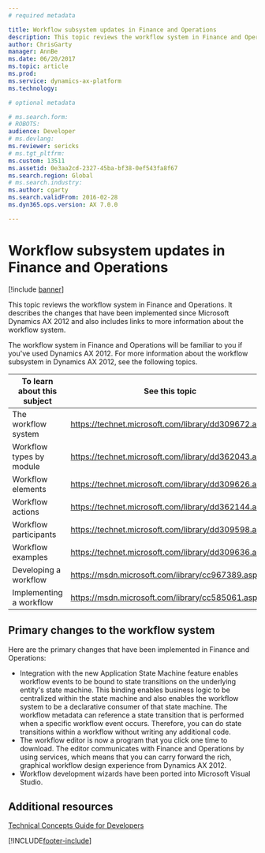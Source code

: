 ```yaml
---
# required metadata

title: Workflow subsystem updates in Finance and Operations
description: This topic reviews the workflow system in Finance and Operations.
author: ChrisGarty
manager: AnnBe
ms.date: 06/20/2017
ms.topic: article
ms.prod: 
ms.service: dynamics-ax-platform
ms.technology: 

# optional metadata

# ms.search.form: 
# ROBOTS: 
audience: Developer
# ms.devlang: 
ms.reviewer: sericks
# ms.tgt_pltfrm: 
ms.custom: 13511
ms.assetid: 0e3aa2cd-2327-45ba-bf38-0ef543fa8f67
ms.search.region: Global
# ms.search.industry: 
ms.author: cgarty
ms.search.validFrom: 2016-02-28
ms.dyn365.ops.version: AX 7.0.0

---
```


# Workflow subsystem updates in Finance and Operations

[!include [banner](../includes/banner.md)]

This topic reviews the workflow system in Finance and Operations. It describes the changes that have been implemented since Microsoft Dynamics AX 2012 and also includes links to more information about the workflow system. 

The workflow system in Finance and Operations will be familiar to you if you've used Dynamics AX 2012. For more information about the workflow subsystem in Dynamics AX 2012, see the following topics.

| To learn about this subject | See this topic                                             |
|-----------------------------|------------------------------------------------------------|
| The workflow system         | <https://technet.microsoft.com/library/dd309672.aspx> |
| Workflow types by module    | <https://technet.microsoft.com/library/dd362043.aspx> |
| Workflow elements           | <https://technet.microsoft.com/library/dd309626.aspx> |
| Workflow actions            | <https://technet.microsoft.com/library/dd362144.aspx> |
| Workflow participants       | <https://technet.microsoft.com/library/dd309598.aspx> |
| Workflow examples           | <https://technet.microsoft.com/library/dd309636.aspx> |
| Developing a workflow       | <https://msdn.microsoft.com/library/cc967389.aspx>    |
| Implementing a workflow     | <https://msdn.microsoft.com/library/cc585061.aspx>    |

## Primary changes to the workflow system
Here are the primary changes that have been implemented in Finance and Operations:

-   Integration with the new Application State Machine feature enables workflow events to be bound to state transitions on the underlying entity's state machine. This binding enables business logic to be centralized within the state machine and also enables the workflow system to be a declarative consumer of that state machine. The workflow metadata can reference a state transition that is performed when a specific workflow event occurs. Therefore, you can do state transitions within a workflow without writing any additional code.
-   The workflow editor is now a program that you click one time to download. The editor communicates with Finance and Operations by using services, which means that you can carry forward the rich, graphical workflow design experience from Dynamics AX 2012.
-   Workflow development wizards have been ported into Microsoft Visual Studio.


Additional resources
--------

[Technical Concepts Guide for Developers](../dev-tools/developer-home-page.md)





[!INCLUDE[footer-include](../../../includes/footer-banner.md)]